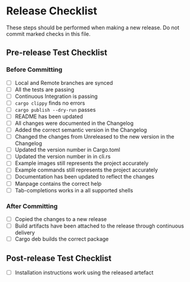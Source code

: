 # Release Checklist

These steps should be performed when making a new release. Do not commit marked checks in this file.

## Pre-release Test Checklist

### Before Committing
- [ ] Local and Remote branches are synced
- [ ] All the tests are passing
- [ ] Continuous Integration is passing
- [ ] `cargo clippy` finds no errors 
- [ ] `cargo publish --dry-run` passes 
- [ ] README has been updated
- [ ] All changes were documented in the Changelog
- [ ] Added the correct semantic version in the Changelog
- [ ] Changed the changes from Unreleased to the new version in the Changelog
- [ ] Updated the version number in Cargo.toml
- [ ] Updated the version number in in cli.rs
- [ ] Example images still represents the project accurately
- [ ] Example commands still represents the project accurately
- [ ] Documentation has been updated to reflect the changes
- [ ] Manpage contains the correct help
- [ ] Tab-completions works in a all supported shells
### After Committing
- [ ] Copied the changes to a new release
- [ ] Build artifacts have been attached to the release through continuous delivery
- [ ] Cargo deb builds the correct package
## Post-release Test Checklist

- [ ] Installation instructions work using the released artefact
